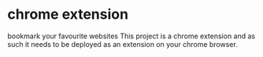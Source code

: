 # chrome extension
 bookmark your favourite websites
This project is a chrome extension and as such it needs to be deployed as an extension on your chrome browser.
